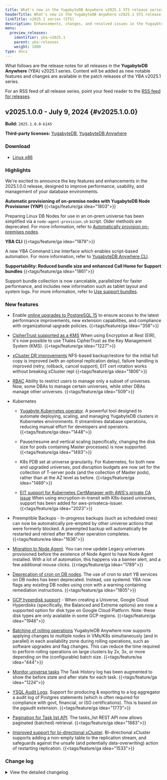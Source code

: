 ```yaml
---
title: What's new in the YugabyteDB Anywhere v2025.1 STS release series
headerTitle: What's new in the YugabyteDB Anywhere v2025.1 STS release series
linkTitle: v2025.1 series (STS)
description: Enhancements, changes, and resolved issues in the YugaybteDB Anywhere v2025.1 STS release series.
menu:
  preview_releases:
    identifier: yba-v2025.1
    parent: yba-releases
    weight: 1000
type: docs
---
```


What follows are the release notes for all releases in the **YugabyteDB Anywhere** (YBA) v2025.1 series. Content will be added as new notable features and changes are available in the patch releases of the YBA v2025.1 series.

For an RSS feed of all release series, point your feed reader to the [RSS feed for releases](../index.xml).

## v2025.1.0.0 - July 9, 2024 {#v2025.1.0.0}

**Build:** `2025.1.0.0-b145`

**Third-party licenses:** [YugabyteDB](https://downloads.yugabyte.com/releases/2025.1.0.0/yugabytedb-2025.1.0.0-b145-third-party-licenses.html), [YugabyteDB Anywhere](https://downloads.yugabyte.com/releases/2025.1.0.0/yugabytedb-anywhere-2025.1.0.0-b145-third-party-licenses.html)

### Download

<ul class="nav yb-pills">
 <li>
   <a href="https://downloads.yugabyte.com/releases/2025.1.0.0/yba_installer_full-2025.1.0.0-b145-linux-x86_64.tar.gz">
     <i class="fa-brands fa-linux"></i>
     <span>Linux x86</span>
   </a>
 </li>
</ul>

### Highlights

We're excited to announce the key features and enhancements in the 2025.1.0.0 release, designed to improve performance, usability, and management of your database environments.

**Automatic provisioning of on-premise nodes with YugabyteDB Node Provisioner (YNP)** {{<tags/feature/ga idea="1803">}}

Preparing Linux DB Nodes for use in an on-prem universe has been simplified via a `node-agent-provision.sh` script. Older methods are deprecated.
For more information, refer to [Automatically provision on-premises nodes](/stable/yugabyte-platform/prepare/server-nodes-software/software-on-prem/#run-the-provisioning-script).

**YBA CLI** {{<tags/feature/ga idea="1879">}}

A new YBA Command Line Interface which enables script-based automation.
For more information, refer to [YugabyteDB Anywhere CLI](/stable/yugabyte-platform/anywhere-automation/anywhere-cli/).

**Supportability: Reduced bundle size and enhanced Call Home for Support bundles** {{<tags/feature/ga idea="1861">}}

Support bundle collection is now cancelable, parallelized for faster performance, and includes new information such as tablet layout and system logs.
For more information, refer to [Use support bundles](/stable/yugabyte-platform/troubleshoot/universe-issues/#use-support-bundles).

### New features

* Enable [online upgrades to PostgreSQL 15](/stable/yugabyte-platform/manage-deployments/ysql-major-upgrade-yba/) to ensure access to the latest performance improvements, new extension capabilities, and compliance with organizational upgrade policies. {{<tags/feature/ga idea="358">}}

* [CipherTrust supported as a KMS](/stable/yugabyte-platform/security/create-kms-config/ciphertrust-kms/) When using Encryption at Rest (EIR), it's now possible to use Thales CipherTrust as the Key Management System (KMS). {{<tags/feature/ga idea="1227">}}

* [xCluster DR improvements](/stable/yugabyte-platform/back-up-restore-universes/disaster-recovery/) NFS-based backup/restore for the initial full copy is improved (with an optional replication delay), failure handling is improved (retry, rollback, cancel support), EIT cert rotation works without breaking xCluster repl {{<tags/feature/ga idea="1806">}}

* [RBAC](/stable/yugabyte-platform/administer-yugabyte-platform/anywhere-rbac/) Ability to restrict users to manage only a subset of universes.   Now, some DBAs to manage certain universes, while other DBAs manage other universes. {{<tags/feature/ga idea="509">}}

* Kubernetes

  * [Yugabyte Kubernetes operator](/stable/yugabyte-platform/anywhere-automation/yb-kubernetes-operator/). A powerful tool designed to automate deploying, scaling, and managing YugabyteDB clusters in Kubernetes environments. It streamlines database operations, reducing manual effort for developers and operators. {{<tags/feature/ga idea="1448">}}

    <!-- Other Kubernetes operator IDEA {{<tags/feature/ga idea="664">}} -->
    <!-- Other Kubernetes operator IDEA {{<tags/feature/ga idea="831">}} -->

  * Pause/resume and vertical scaling (specifically, changing the disk size for pods containing Master processes) is now supported. {{<tags/feature/ga idea="1493">}}

  * K8s PDB set at universe granularity. For Kubernetes, for both new and upgraded universes, pod disruption budgets are now set for the collection of T-server pods (and the collection of Master pods), rather than at the AZ level as before. {{<tags/feature/ga idea="1489">}}

  * [EIT support for Kubernetes CertManager with AWS's private CA issue](/stable/yugabyte-platform/security/enable-encryption-in-transit/add-certificate-kubernetes/) When using encryption-in-transit with K8s-based universes, support has been added for aws-privateca-issuer. {{<tags/feature/ga idea="2023">}}

* Preemptible Backups - In-progress backups (such as scheduled ones) can now be automatically pre-empted by other universe actions that were formerly blocked. A preempted backup will automatically be restarted and retried after the other operation completes. {{<tags/feature/ea idea="1636">}}

* [Migration to Node Agent](/stable/yugabyte-platform/upgrade/prepare-to-upgrade/). You can now update Legacy universes provisioned before the existence of Node Agent to have Node Agent installed. With a lot of automation, this happens via a banner alert, and a few additional mouse clicks. {{<tags/feature/ga idea="1789">}}

* [Deprecation of cron on DB nodes](/stable/yugabyte-platform/upgrade/prepare-to-upgrade/). The use of cron to start YB services on DB nodes has been deprecated. Instead, use systemd. YBA now flags any existing DB nodes using cron with a warning containing remediation instructions. {{<tags/feature/ga idea="1805">}}

* [GCP hyperdisk support](/stable/deploy/checklist/#disks) - When creating a Universe, Google Cloud Hyperdisks (specifically, the Balanced and Extreme options) are now a supported option for disk type on Google Cloud Platform.  Note: these disk types are only available in some GCP regions. {{<tags/feature/ga idea="1946">}}

* [Batching of rolling operations](/stable/yugabyte-platform/manage-deployments/edit-config-flags/#batched-rolling-restart) YugabyteDB Anywhere now supports applying changes to multiple nodes in VMs/K8s simultaneously (and in parallel) in each availability zone during rolling operations, such as software upgrades and flag changes. This can reduce the time required to perform rolling operations on large clusters by 2x, 3x, or more depending on the (configurable) batch size. {{<tags/feature/ea idea="444">}}
<!-- {{<tags/feature/ea idea="1710">}} -->

* [Monitor universe tasks](/stable/yugabyte-platform/manage-deployments/retry-failed-task/) The Task History log has been augmented to show the before state and after state for each task. {{<tags/feature/ga idea="1224">}}

* [YSQL Audit Logs](/stable/yugabyte-platform/alerts-monitoring/universe-logging). Support for producing & exporting to a log aggregator a audit log of Postgres statements (which is often required for compliance with govt, financial, or ISO certifications).  This is based on the pgaudit extension. {{<tags/feature/ga idea="1773">}}

* [Pagination for Task list API](https://api-docs.yugabyte.com/docs/yugabyte-platform/6b11a331b0b14-list-tasks-paginated). The tasks_list REST API now allows paginated (batched) retrieval. {{<tags/feature/ga idea="1883">}}

* [Improved support for bi-directional xCluster](/stable/yugabyte-platform/manage-deployments/xcluster-replication/bidirectional-replication/#ddl-operations-in-bidirectional-replication). Bi-directional xCluster supports adding a non-empty table to the replication stream, and safeguards against the unsafe (and potentially data-overwriting) action of restarting replication. {{<tags/feature/ga idea="1533">}}

### Change log

<details>
  <summary>View the detailed changelog</summary>

### Improvements

### Bug fixes

</details>